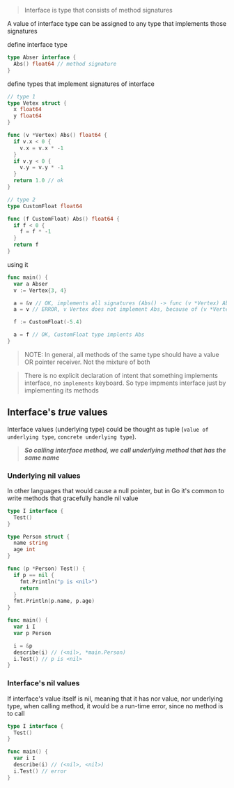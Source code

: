 > Interface is type that consists of method signatures

A value of interface type can be assigned to any type that implements those signatures

define interface type
```go
type Abser interface {
  Abs() float64 // method signature
}
```

define types that implement signatures of interface
```go
// type 1
type Vetex struct {
  x float64
  y float64
}

func (v *Vertex) Abs() float64 {
  if v.x < 0 {
    v.x = v.x * -1
  }
  if v.y < 0 {
    v.y = v.y * -1
  }
  return 1.0 // ok
}

// type 2
type CustomFloat float64

func (f CustomFloat) Abs() float64 {
  if f < 0 {
    f = f * -1
  }
  return f
}
```


using it
```go
func main() {
  var a Abser
  v := Vertex{3, 4}

  a = &v // OK, implements all signatures (Abs() -> func (v *Vertex) Abs() float64)  = (&{3, 4}, *main.Vetex)
  a = v // ERROR, v Vertex does not implement Abs, because of (v *Vertex)

  f := CustomFloat(-5.4)

  a = f // OK, CustomFloat type implents Abs 
}
```
> NOTE: In general, all methods of the same type should have a value OR pointer receiver. Not the mixture of both

> There is no explicit declaration of intent that something implements interface, no `implements` keyboard.
> So type impments interface just by implementing its methods


## Interface's _true_ values
Interface values (underlying type) could be thought as tuple (`value of underlying type`, `concrete underlying type`).  
> **_So calling interface method, we call underlying method that has the same name_**


### Underlying nil values
In other languages that would cause a null pointer, but in Go it's common to write methods that gracefully handle nil value
```go
type I interface {
  Test()
}

type Person struct {
  name string
  age int
}

func (p *Person) Test() {
  if p == nil {
    fmt.Println("p is <nil>")
    return
  }
  fmt.Println(p.name, p.age)
}

func main() {
  var i I
  var p Person

  i = &p
  describe(i) // (<nil>, *main.Person)
  i.Test() // p is <nil>
}
```

### Interface's nil values
If interface's value itself is nil, meaning that it has nor value, nor underlying type, when calling method, it would be a run-time error, since no method is to call
```go
type I interface {
  Test()
}

func main() {
  var i I
  describe(i) // (<nil>, <nil>)
  i.Test() // error
}
```

